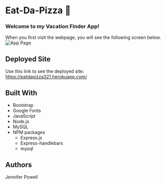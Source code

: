 # Eat-Da-Pizza :pizza:

### Welcome to my Vacation Finder App!


When you first visit the webpage, you will see the following screen below.
<img src="../public/images/appScreenshot.png" alt="App Page">

## Deployed Site
Use this link to see the deployed site: 
https://eatdapizza321.herokuapp.com/

## Built With
- Bootstrap
- Google Fonts
- JavaScript
- Node.js
- MySQL
- NPM packages
   * Express.js
   * Express-handlebars
   * mysql


## Authors
Jennifer Powell 